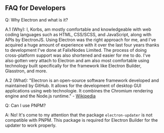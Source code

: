 ## FAQ for Developers
Q: Why Electron and what is it?

A.1 (Why): I, Korbs, am mostly comfortable and knowledgeable with web coding languages such as HTML, CSS/SCSS, and JavaScript, along with APIs by ElectronJS. Using Electron was the right approach for me, and I've acquired a huge amount of experience with it over the last four years thanks to development I've done at FalixNodes Limited. The process of doing cross-platform support was also shortened and easier for me to do. I've also gotten very attach to Electron and am also most comfortable using technology built specifically for the framework like Electron Builder, Glasstron, and more.

A.2 (What): "Electron is an open-source software framework developed and maintained by GitHub. It allows for the development of desktop GUI applications using web technologie. It combines the Chromium rendering engine and the Node.js runtime." - [Wikipedia](https://en.wikipedia.org/wiki/Electron_(software_framework))

Q: Can I use PNPM?

A: No! It's come to my attention that the package `electron-updater` is not compatible with PNPM. This package is required for Electron Builder for the updater to work properly.